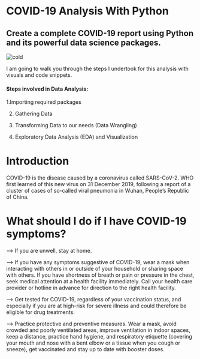 # COVID-19 Analysis With Python
## Create a complete COVID-19 report using Python and its powerful data science packages.
![cold](https://github.com/sameeksha2100434/COVID-data-analysis/assets/109462828/f66f2489-b3c0-4bca-84e4-b45b8613b7d7)

I am going to walk you through the steps I undertook for this analysis with visuals and code snippets.

#### Steps involved in Data Analysis:
1.Importing required packages

2. Gathering Data

3. Transforming Data to our needs (Data Wrangling)

4. Exploratory Data Analysis (EDA) and Visualization

#  Introduction
COVID-19 is the disease caused by a coronavirus called SARS-CoV-2.  WHO first learned of this new virus on 31 December 2019, following a report of a cluster of cases of so-called viral pneumonia in Wuhan, People’s Republic of China.
# What should I do if I have COVID-19 symptoms?
--> If you are unwell, stay at home.

--> If you have any symptoms suggestive of COVID-19, wear a mask when interacting with others in or outside of your household or sharing space with others. If you have shortness of breath or pain or pressure in the chest, seek medical attention at a health facility immediately. Call your health care provider or hotline in advance for direction to the right health facility.

--> Get tested for COVID-19, regardless of your vaccination status, and especially if you are at high-risk for severe illness and could therefore be eligible for drug treatments.

--> Practice protective and preventive measures. Wear a mask, avoid crowded and poorly ventilated areas, improve ventilation in indoor spaces, keep a distance, practice hand hygiene, and respiratory etiquette (covering your mouth and nose with a bent elbow or a tissue when you cough or sneeze), get vaccinated and stay up to date with booster doses.


